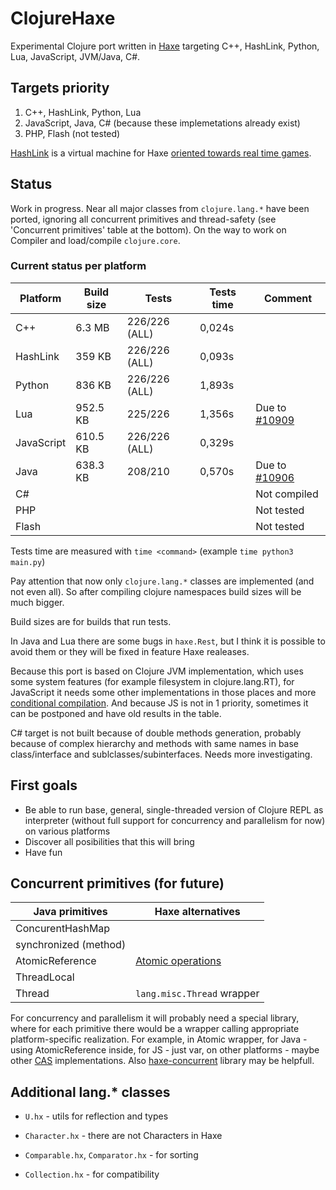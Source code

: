 # ClojureHaxe

Experimental Clojure port written in [Haxe](https://haxe.org/) targeting C++, HashLink,  Python, Lua, JavaScript, JVM/Java, C#.

## Targets priority
1. C++, HashLink, Python, Lua
2. JavaScript, Java, C# (because these implemetations already exist)
3. PHP, Flash (not tested)

[HashLink](https://hashlink.haxe.org/) is a virtual machine for Haxe [oriented towards real time games](https://haxe.org/blog/shirogames-stack/).

## Status
Work in progress. Near all major classes from `clojure.lang.*` have been ported, ignoring all concurrent primitives and thread-safety (see 'Concurrent primitives' table at the bottom). On the way to work on Compiler and load/compile `clojure.core`.

### Current status per platform

| Platform | Build size | Tests | Tests time | Comment |
|---| ---| ---|  ---|  ---|
| C++ | 6.3 MB |  226/226 (ALL) | 0,024s |
| HashLink | 359 KB  | 226/226 (ALL) | 0,093s |
| Python | 836 KB  | 226/226 (ALL) | 1,893s |
| Lua | 952.5 KB | 225/226 |  1,356s | Due to [#10909](https://github.com/HaxeFoundation/haxe/issues/10909) |
| JavaScript | 610.5 KB | 226/226 (ALL) | 0,329s | 
| Java | 638.3 KB | 208/210 | 0,570s | Due to [#10906](https://github.com/HaxeFoundation/haxe/issues/10906) |
| C# | | | | Not compiled |
| PHP |  || | Not tested
| Flash | | | | Not tested

Tests time are measured with `time <command>` (example `time python3 main.py`)

Pay attention that now only `clojure.lang.*` classes are implemented (and not even all). So after compiling clojure namespaces build sizes will be much bigger.

Build sizes are for builds that run tests.

In Java and Lua there are some bugs in `haxe.Rest`, but I think it is possible to avoid them or they will be fixed in feature Haxe realeases.

Because this port is based on Clojure JVM implementation, which uses some system features (for example filesystem in clojure.lang.RT), for JavaScript it needs some other implementations in those places and more [conditional compilation](https://haxe.org/manual/lf-condition-compilation.html). And because JS is not in 1 priority, sometimes it can be postponed and have old results in the table.

C# target is not built because of double methods generation, probably because of complex hierarchy and methods with same names in base class/interface and sublclasses/subinterfaces. Needs more investigating.

## First goals

* Be able to run base, general, single-threaded version of Clojure REPL as interpreter (without full support for concurrency and parallelism for now) on various platforms
* Discover all posibilities that this will bring
* Have fun


## Concurrent primitives (for future)

| Java primitives  | Haxe alternatives
|---| --- |
| ConcurentHashMap | |
| synchronized (method) | |
| AtomicReference | [Atomic operations](https://github.com/HaxeFoundation/haxe/pull/10610) |
| ThreadLocal | |
| Thread | `lang.misc.Thread` wrapper|

For concurrency and parallelism it will probably need a special library, where for each primitive there would be a wrapper calling appropriate platform-specific realization.
For example, in Atomic wrapper, for Java - using AtomicReference inside, for JS - just var, on other platforms - maybe other [CAS](https://en.wikipedia.org/wiki/Compare-and-swap) implementations. Also [haxe-concurrent](https://github.com/vegardit/haxe-concurrent) library may be helpfull.

## Additional lang.* classes

* `U.hx` - utils for reflection and types

* `Character.hx` - there are not Characters in Haxe

* `Comparable.hx`, `Comparator.hx` - for sorting

* `Collection.hx` - for compatibility
